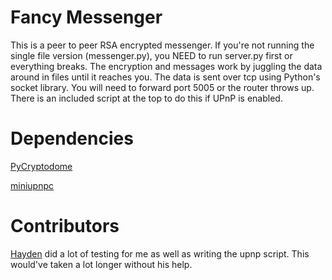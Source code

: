 # Fancy Messenger
This is a peer to peer RSA encrypted messenger.  If you're not running the single file version (messenger.py), you NEED to run server.py first or everything breaks.  The encryption and messages work by juggling the data around in files until it reaches you.  The data is sent over tcp using Python's socket library.  You will need to forward port 5005 or the router throws up.  There is an included script at the top to do this if UPnP is enabled.

# Dependencies
[PyCryptodome](https://pycryptodome.readthedocs.io/en/latest/src/introduction.html)

[miniupnpc](https://pypi.org/project/miniupnpc/)

# Contributors
[Hayden](https://github.com/propanetank) did a lot of testing for me as well as writing the upnp script.  This would've taken a lot longer without his help.
